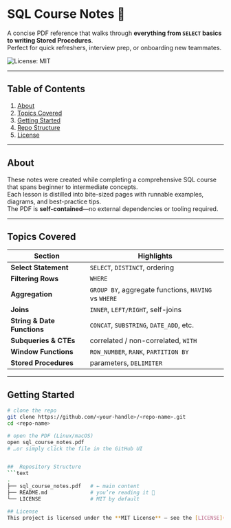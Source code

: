 # SQL Course Notes 📖

A concise PDF reference that walks through **everything from `SELECT` basics to writing Stored Procedures**.  
Perfect for quick refreshers, interview prep, or onboarding new teammates.

![License: MIT](https://img.shields.io/badge/License-MIT-blue.svg)

---

## Table of Contents
1. [About](#about)
2. [Topics Covered](#topics-covered)
3. [Getting Started](#getting-started)
4. [Repo Structure](#repo-structure)
5. [License](#license)

---

## About
These notes were created while completing a comprehensive SQL course that spans beginner to intermediate concepts.  
Each lesson is distilled into bite-sized pages with runnable examples, diagrams, and best-practice tips.  
The PDF is **self-contained**—no external dependencies or tooling required.

---

## Topics Covered
| Section | Highlights |
|---------|------------|
| **Select Statement** | `SELECT`, `DISTINCT`, ordering |
| **Filtering Rows** | `WHERE`|
| **Aggregation** | `GROUP BY`, aggregate functions, `HAVING` vs `WHERE` |
| **Joins** | `INNER`, `LEFT/RIGHT`, self-joins |
| **String & Date Functions** | `CONCAT`, `SUBSTRING`, `DATE_ADD`, etc. |
| **Subqueries & CTEs** | correlated / non-correlated, `WITH` |
| **Window Functions** | `ROW_NUMBER`, `RANK`, `PARTITION BY` |
| **Stored Procedures** | parameters, `DELIMITER`|

---

## Getting Started
```bash
# clone the repo
git clone https://github.com/<your-handle>/<repo-name>.git
cd <repo-name>

# open the PDF (Linux/macOS)
open sql_course_notes.pdf
# …or simply click the file in the GitHub UI


##  Repository Structure
```text
.
├── sql_course_notes.pdf   # ← main content
├── README.md              # you’re reading it 🙂
└── LICENSE                # MIT by default

## License
This project is licensed under the **MIT License** – see the [LICENSE](LICENSE) file for details.

